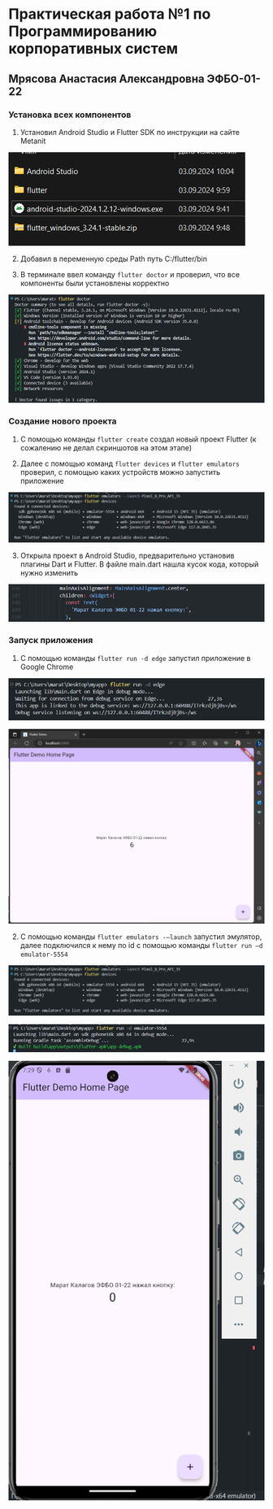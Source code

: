 # Практическая работа №1 по Программированию корпоративных систем
## Мрясова Анастасия Александровна ЭФБО-01-22

### Установка всех компонентов
1. Установил Android Studio и Flutter SDK по инструкции на сайте Metanit

![](pics/image_2024-09-09_21-33-05.png)

2. Добавил в переменную среды Path путь C:/flutter/bin

3. В терминале ввел команду  `flutter doctor` и проверил, что все компоненты были установлены корректно

![Результат](pics/image_2024-09-09_22-14-27.png)

### Создание нового проекта

1. С помощью команды `flutter create` создал новый проект Flutter (к сожалению не делал скриншотов на этом этапе)

2. Далее с помощью команд `flutter devices` и `flutter emulators` проверил, с помощью каких устройств можно запустить приложение

![](pics/image_2024-09-09_22-23-46.png)

3. Открыла проект в Android Studio, предварительно установив плагины Dart и Flutter. В файле main.dart нашла кусок кода, который нужно изменить

![](pics/image_2024-09-09_22-15-34.png)

### Запуск приложения

1. С помощью команды `flutter run -d edge` запустил приложение в Google Chrome

![](pics/image_2024-09-09_22-17-04.png)

![](pics/image_2024-09-09_22-17-30.png)

2. С помощью команды `flutter emulators -–launch` запустил эмулятор, далее подключился к нему по id с помощью команды `flutter run –d emulator-5554`

![](pics/image_2024-09-09_22-23-46.png)

![](pics/image_2024-09-09_22-25-42.png)

![](pics/image_2024-09-09_22-29-34.png)
